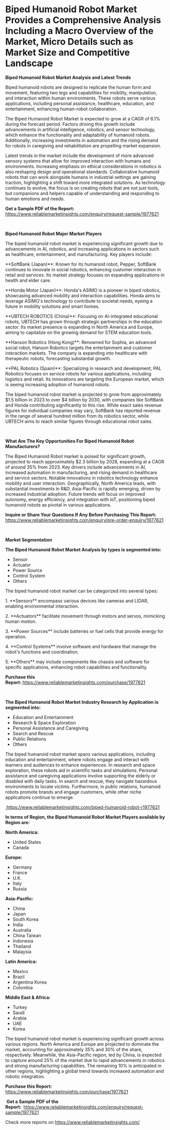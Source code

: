<p><h1>Biped Humanoid Robot Market Provides a Comprehensive Analysis Including a Macro Overview of the Market, Micro Details such as Market Size and Competitive Landscape</h1></p><p><strong>Biped Humanoid Robot Market Analysis and Latest Trends</strong></p>
<p><p>Biped humanoid robots are designed to replicate the human form and movement, featuring two legs and capabilities for mobility, manipulation, and interaction within human environments. These robots serve various applications, including personal assistance, healthcare, education, and entertainment, enhancing human-robot collaboration.</p><p>The Biped Humanoid Robot Market is expected to grow at a CAGR of 6.1% during the forecast period. Factors driving this growth include advancements in artificial intelligence, robotics, and sensor technology, which enhance the functionality and adaptability of humanoid robots. Additionally, increasing investments in automation and the rising demand for robots in caregiving and rehabilitation are propelling market expansion.</p><p>Latest trends in the market include the development of more advanced sensory systems that allow for improved interaction with humans and environments. Increasing emphasis on ethical considerations in robotics is also reshaping design and operational standards. Collaborative humanoid robots that can work alongside humans in industrial settings are gaining traction, highlighting a shift toward more integrated solutions. As technology continues to evolve, the focus is on creating robots that are not just tools, but companions and helpers capable of understanding and responding to human emotions and needs.</p></p>
<p><strong>Get a Sample PDF of the Report:&nbsp;</strong> <a href="https://www.reliablemarketinsights.com/enquiry/request-sample/1977621?utm_campaign=2516&utm_medium=2&utm_source=Github&utm_content=ia&utm_term=20022025&utm_id=biped-humanoid-robot">https://www.reliablemarketinsights.com/enquiry/request-sample/1977621</a></p>
<p>&nbsp;</p>
<p><strong>Biped Humanoid Robot Major Market Players</strong></p>
<p><p>The biped humanoid robot market is experiencing significant growth due to advancements in AI, robotics, and increasing applications in sectors such as healthcare, entertainment, and manufacturing. Key players include:</p><p>**SoftBank (Japan)**: Known for its humanoid robot, Pepper, SoftBank continues to innovate in social robotics, enhancing customer interaction in retail and services. Its market strategy focuses on expanding applications in health and elder care.</p><p>**Honda Motor (Japan)**: Honda's ASIMO is a pioneer in biped robotics, showcasing advanced mobility and interaction capabilities. Honda aims to leverage ASIMO's technology to contribute to societal needs, eyeing a future in mobility solutions and smart homes.</p><p>**UBTECH ROBOTICS (China)**: Focusing on AI-integrated educational robots, UBTECH has grown through strategic partnerships in the education sector. Its market presence is expanding in North America and Europe, aiming to capitalize on the growing demand for STEM education tools.</p><p>**Hanson Robotics (Hong Kong)**: Renowned for Sophia, an advanced social robot, Hanson Robotics targets the entertainment and customer interaction markets. The company is expanding into healthcare with therapeutic robots, forecasting substantial growth.</p><p>**PAL Robotics (Spain)**: Specializing in research and development, PAL Robotics focuses on service robots for various applications, including logistics and retail. Its innovations are targeting the European market, which is seeing increasing adoption of humanoid robots.</p><p>The biped humanoid robot market is projected to grow from approximately $1.5 billion in 2023 to over $4 billion by 2030, with companies like SoftBank and Honda contributing significantly to this rise. While exact sales revenue figures for individual companies may vary, SoftBank has reported revenue in the range of several hundred million from its robotics sector, while UBTECH aims to reach similar figures through educational robot sales.</p></p>
<p>&nbsp;</p>
<p><strong>What Are The Key Opportunities For Biped Humanoid Robot Manufacturers?</strong></p>
<p><p>The Biped Humanoid Robot market is poised for significant growth, projected to reach approximately $2.3 billion by 2028, expanding at a CAGR of around 35% from 2023. Key drivers include advancements in AI, increased automation in manufacturing, and rising demand in healthcare and service sectors. Notable innovations in robotics technology enhance mobility and user interaction. Geographically, North America leads, with substantial investments in R&D. Asia-Pacific is rapidly emerging, driven by increased industrial adoption. Future trends will focus on improved autonomy, energy efficiency, and integration with IoT, positioning biped humanoid robots as pivotal in various applications.</p></p>
<p><strong>Inquire or Share Your Questions If Any Before Purchasing This Report:</strong> <a href="https://www.reliablemarketinsights.com/enquiry/pre-order-enquiry/1977621?utm_campaign=2516&utm_medium=2&utm_source=Github&utm_content=ia&utm_term=20022025&utm_id=biped-humanoid-robot">https://www.reliablemarketinsights.com/enquiry/pre-order-enquiry/1977621</a></p>
<p>&nbsp;</p>
<p><strong>Market Segmentation</strong></p>
<p><strong>The Biped Humanoid Robot Market Analysis by types is segmented into:</strong></p>
<p><ul><li>Sensor</li><li>Actuator</li><li>Power Source</li><li>Control System</li><li>Others</li></ul></p>
<p><p>The biped humanoid robot market can be categorized into several types: </p><p>1. **Sensors** encompass various devices like cameras and LIDAR, enabling environmental interaction.</p><p>2. **Actuators** facilitate movement through motors and servos, mimicking human motion.</p><p>3. **Power Sources** include batteries or fuel cells that provide energy for operation.</p><p>4. **Control Systems** involve software and hardware that manage the robot's functions and coordination.</p><p>5. **Others** may include components like chassis and software for specific applications, enhancing robot capabilities and functionality.</p></p>
<p><strong>Purchase this Report:&nbsp;</strong><a href="https://www.reliablemarketinsights.com/purchase/1977621?utm_campaign=2516&utm_medium=2&utm_source=Github&utm_content=ia&utm_term=20022025&utm_id=biped-humanoid-robot">https://www.reliablemarketinsights.com/purchase/1977621</a></p>
<p>&nbsp;</p>
<p><strong>The Biped Humanoid Robot Market Industry Research by Application is segmented into:</strong></p>
<p><ul><li>Education and Entertainment</li><li>Research & Space Exploration</li><li>Personal Assistance and Caregiving</li><li>Search and Rescue</li><li>Public Relations</li><li>Others</li></ul></p>
<p><p>The biped humanoid robot market spans various applications, including education and entertainment, where robots engage and interact with learners and audiences to enhance experiences. In research and space exploration, these robots aid in scientific tasks and simulations. Personal assistance and caregiving applications involve supporting the elderly or disabled with daily tasks. In search and rescue, they navigate hazardous environments to locate victims. Furthermore, in public relations, humanoid robots promote brands and engage customers, while other niche applications continue to emerge.</p></p>
<p><a href="https://www.reliablemarketinsights.com/biped-humanoid-robot-r1977621?utm_campaign=2516&utm_medium=2&utm_source=Github&utm_content=ia&utm_term=20022025&utm_id=biped-humanoid-robot">&nbsp;https://www.reliablemarketinsights.com/biped-humanoid-robot-r1977621</a></p>
<p><strong>In terms of Region, the Biped Humanoid Robot Market Players available by Region are:</strong></p>
<p>
    <p> <strong> North America: </strong>
        <ul>
            <li>United States</li>
            <li>Canada</li>
        </ul>
        </p> 
    <p> <strong> Europe: </strong>
        <ul>
            <li>Germany</li>
            <li>France</li>
            <li>U.K.</li>
            <li>Italy</li>
            <li>Russia</li>
        </ul>
        </p> 
    <p> <strong> Asia-Pacific: </strong>
        <ul>
            <li>China</li>
            <li>Japan</li>
            <li>South Korea</li>
            <li>India</li>
            <li>Australia</li>
            <li>China Taiwan</li>
            <li>Indonesia</li>
            <li>Thailand</li>
            <li>Malaysia</li>
        </ul>
        </p> 
    <p> <strong> Latin America: </strong>
        <ul>
            <li>Mexico</li>
            <li>Brazil</li>
            <li>Argentina Korea</li>
            <li>Colombia</li>
        </ul>
        </p> 
    <p> <strong> Middle East & Africa: </strong>
        <ul>
            <li>Turkey</li>
            <li>Saudi</li>
            <li>Arabia</li>
            <li>UAE</li>
            <li>Korea</li>
        </ul>
    </p>
    </p>
<p><p>The biped humanoid robot market is experiencing significant growth across various regions. North America and Europe are projected to dominate the market, accounting for approximately 35% and 30% of the share, respectively. Meanwhile, the Asia-Pacific region, led by China, is expected to capture around 25% of the market due to rapid advancements in robotics and strong manufacturing capabilities. The remaining 10% is anticipated in other regions, highlighting a global trend towards increased automation and robotic integration.</p></p>
<p><strong>Purchase this Report: </strong><a href="https://www.reliablemarketinsights.com/purchase/1977621?utm_campaign=2516&utm_medium=2&utm_source=Github&utm_content=ia&utm_term=20022025&utm_id=biped-humanoid-robot">https://www.reliablemarketinsights.com/purchase/1977621</a></p>
<p>&nbsp;<strong>Get a Sample PDF of the Report:&nbsp;&nbsp;</strong><a href="https://www.reliablemarketinsights.com/enquiry/request-sample/1977621?utm_campaign=2516&utm_medium=2&utm_source=Github&utm_content=ia&utm_term=20022025&utm_id=biped-humanoid-robot">https://www.reliablemarketinsights.com/enquiry/request-sample/1977621</a></p>
<p><strong></strong></p>
<p>Check more reports on <a href="https://www.reliablemarketinsights.com/?utm_campaign=2516&utm_medium=2&utm_source=Github&utm_content=ia&utm_term=20022025&utm_id=biped-humanoid-robot">https://www.reliablemarketinsights.com/</a></p>